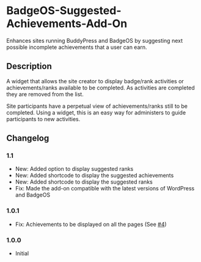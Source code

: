 # BadgeOS-Suggested-Achievements-Add-On
Enhances sites running BuddyPress and BadgeOS by suggesting next possible incomplete achievements that a user can earn.

## Description
A widget that allows the site creator to display badge/rank activities or achievements/ranks available to be completed. As activities are completed they are removed from the list.

Site participants have a perpetual view of achievements/ranks still to be completed. Using a widget, this is an easy way for administers to guide participants to new activities.

## Changelog

### 1.1
- New: Added option to display suggested ranks
- New: Added shortcode to display the suggested achievements
- New: Added shortcode to display the suggested ranks
- Fix: Made the add-on compatible with the latest versions of WordPress and BadgeOS

### 1.0.1
- Fix: Achievements to be displayed on all the pages (See [#4](https://github.com/opencredit/BadgeOS-Suggested-Achievements-Add-On/issues/4))

### 1.0.0
- Initial